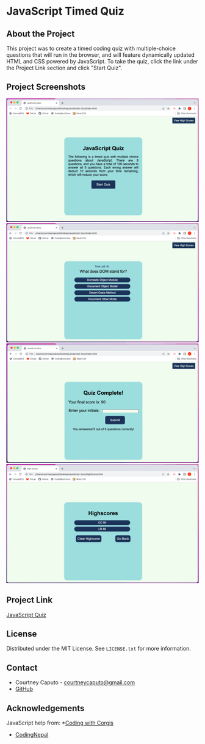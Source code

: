 # JavaScript Timed Quiz

## About the Project
This project was to create a timed coding quiz with multiple-choice questions that will run in the browser, and will feature dynamically updated HTML and CSS powered by JavaScript. To take the quiz, click the link under the Project Link section and click "Start Quiz".

## Project Screenshots
<img src="/assets/BeginPicture.png">

<img src="/assets/QuestionPicture.png">

<img src="/assets/QuizCompletePicture.png">

<img src="/assets/HighScoresPicture.png">


## Project Link
<a href="https://courtneycaputo.github.io/JavaScript-Quiz/">JavaScript Quiz</a>


## License
Distributed under the MIT License. See `LICENSE.txt` for more information.

## Contact
* Courtney Caputo - courtneycaputo@gmail.com
* <a href="https://github.com/courtneycaputo">GitHub</a>

## Acknowledgements
JavaScript help from: 
*<a href="https://heroic-cupcake-9c46a0.netlify.app/">Coding with Corgis</a>
* <a href="https://www.codingnepalweb.com/">CodingNepal</a>